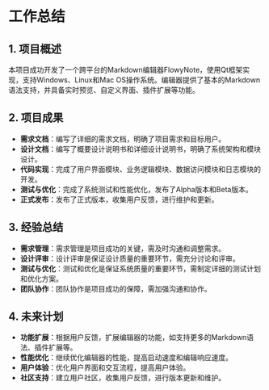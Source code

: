 # 工作总结

## 1. 项目概述

本项目成功开发了一个跨平台的Markdown编辑器FlowyNote，使用Qt框架实现，支持Windows、Linux和Mac OS操作系统。编辑器提供了基本的Markdown语法支持，并具备实时预览、自定义界面、插件扩展等功能。

## 2. 项目成果

- **需求文档**：编写了详细的需求文档，明确了项目需求和目标用户。
- **设计文档**：编写了概要设计说明书和详细设计说明书，明确了系统架构和模块设计。
- **代码实现**：完成了用户界面模块、业务逻辑模块、数据访问模块和日志模块的开发。
- **测试与优化**：完成了系统测试和性能优化，发布了Alpha版本和Beta版本。
- **正式发布**：发布了正式版本，收集用户反馈，进行维护和更新。

## 3. 经验总结

- **需求管理**：需求管理是项目成功的关键，需及时沟通和调整需求。
- **设计评审**：设计评审是保证设计质量的重要环节，需充分讨论和评审。
- **测试与优化**：测试和优化是保证系统质量的重要环节，需制定详细的测试计划和优化方案。
- **团队协作**：团队协作是项目成功的保障，需加强沟通和协作。

## 4. 未来计划

- **功能扩展**：根据用户反馈，扩展编辑器的功能，如支持更多的Markdown语法、插件扩展等。
- **性能优化**：继续优化编辑器的性能，提高启动速度和编辑响应速度。
- **用户体验**：优化用户界面和交互流程，提高用户体验。
- **社区支持**：建立用户社区，收集用户反馈，进行版本更新和维护。